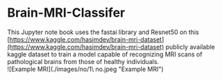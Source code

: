 # Brain-MRI-Classifer
This Jupyter note book uses the fastai library and Resnet50 on this [https://www.kaggle.com/hasimdev/brain-mri-dataset](https://www.kaggle.com/hasimdev/brain-mri-dataset) publicly available kaggle dataset 
to train a model capable of recognizing MRI scans of pathological brains from those of healthy individuals.  
![Example MRI](./images/no/1\ no.jpeg "Example MRI")
